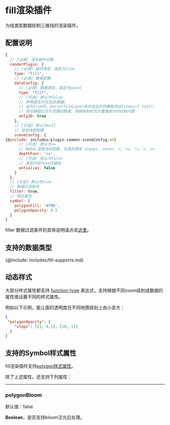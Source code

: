 # fill渲染插件

为线类型数据绘制三维线的渲染插件。

## 配置说明
```js
{
  // [必填] 渲染插件对象
  renderPlugin: {
    // [必填] 插件类型，固定为line
    type: "fill",
    // [必填] 数据配置
    dataConfig: {
      // [必填] 数据类型，固定为point
      type: "fill",
      // [可选] 默认为false
      // 声明是否只包含2D数据。
      // 设为true时，VectorTileLayer会开启瓦片的模板测试(stencil test)，
      // 剪切掉超过瓦片范围的数据，消除绘制时瓦片重叠部分的绘制问题
      only2D: true
    },
    // [可选] 默认为null
    // 渲染场景配置
    sceneConfig: {
{@include: includes/plugin-common-sceneConfig.md}
      // [可选] 默认为<=
      // WebGL深度测试函数，可选的值有 always, never, <, <=, !=, >, >=
      depthFunc: '<=',
      // [可选] 默认为false
      // 是否开启fxaa抗锯齿
      antialias: false
    }
  },
  // [可选] 默认为true
  // 数据过滤条件
  filter: true,
  // 样式属性
  symbol: {
    polygonFill: '#f00',
    polygonOpacity: 0.5
  }
}
```

filter 数据过滤条件的具体说明请点击[这里](./filter/feature-filter)。

## 支持的数据类型

{@include: includes/fill-supports.md}

## 动态样式

大部分样式属性都支持 [function-type](./filter/function-type) 表达式，支持根据不同zoom级别或数据的属性值设置不同的样式属性。

例如以下示例，能让面的透明度在不同地图级别上由小变大：

```json
{
 "polygonOpacity": {
    "stops": [[1, 0.1], [20, 1]]
  }
}
```

## 支持的Symbol样式属性

fill渲染插件支持[polygon样式属性](symbols#polygon样式属性)。

除了上述属性，还支持下列属性：

-----------
### polygonBloom

默认值：false

**Boolean**，是否支持bloom泛光后处理。
